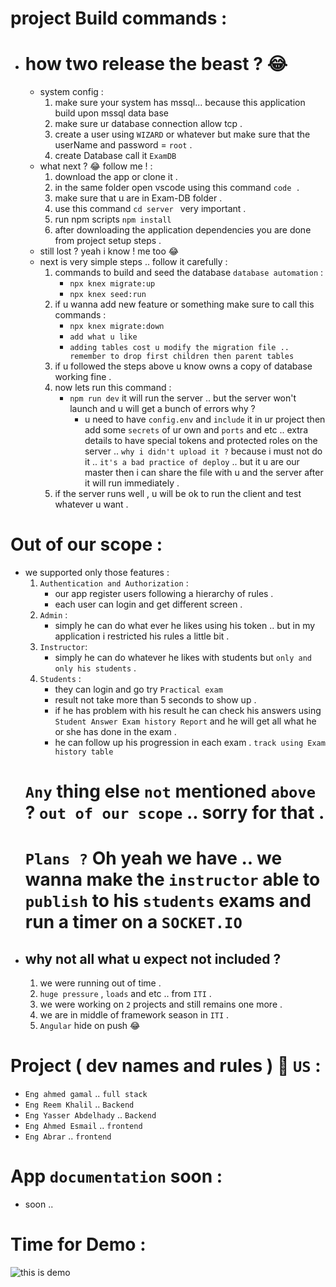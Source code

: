 # project Build commands : 
- # how two release the beast ? 😂
    - system config :
        1. make sure your system has mssql... because this application build upon mssql data base
        2. make sure ur database connection allow tcp .
        3. create a user using `WIZARD` or whatever but make sure that the userName and password = `root` .
        4. create Database call it `ExamDB`
    - what next ? 😂 follow me ! :
        1. download the app or clone it .
        2. in the same folder open vscode using this command `code .`
        3. make sure that u are in Exam-DB folder .
        4. use this command `cd server ` very important .
        5. run npm scripts `npm install`
        6. after downloading the application dependencies you are done from project setup steps .
    - still lost ? yeah i know ! me too 😂
    - next is very simple steps .. follow it carefully : 
        1. commands to build and seed the database `database automation` : 
            - `npx knex migrate:up`
            - `npx knex seed:run`
        2. if u wanna add new feature or something make sure to call this commands : 
            - `npx knex migrate:down`
            - `add what u like `
            - `adding tables cost u modify the migration file .. remember to drop first children then parent tables`
        3. if u followed the steps above u know owns a copy of database working fine . 
        4. now lets run this command : 
            - `npm run dev` it will run the server .. but the server won't launch and u will get a bunch of errors why ? 
                - u need to have `config.env` and `include` it in ur project then add some `secrets` of ur own and `ports` and etc .. extra details to have special tokens and protected roles on the server .. `why i didn't upload it ?` because i must not do it .. `it's a bad practice of deploy` .. but it u are our master then i can share the file with u and the server after it will run immediately .
        5. if the server runs well , u will be ok to run the client and test whatever u want . 
# Out of our scope : 
- we supported only those features : 
    1. `Authentication and Authorization` :
        - our app register users following a hierarchy of rules . 
        - each user can login and get different screen .
    2. `Admin` : 
        - simply he can do what ever he likes using his token .. but in my application i restricted his rules a little bit .
    3. `Instructor`:
        - simply he can do whatever he likes with students but `only and only his students` . 
    4. `Students` :
        - they can login and go try `Practical exam`
        - result not take more than 5 seconds to show up . 
        - if he has problem with his result he can check his answers using `Student Answer Exam history Report` and he will get all what he or she has done in the exam . 
        - he can follow up his progression in each exam . `track using Exam history table`
    # `Any` thing else `not` mentioned `above` ? `out of our scope` .. sorry for that . 
    # `Plans ?` Oh yeah we have .. we wanna make the `instructor` able to `publish` to his `students` exams and run a timer on a `SOCKET.IO`
- ## why not all what u expect not included ? 
    1. we were running out of time . 
    2. `huge pressure` , `loads` and etc .. from `ITI` .
    3. we were working on `2` projects and still remains one more . 
    4. we are in middle of framework season in `ITI` .
    5. `Angular` hide on push 😂
# Project ( dev names and rules )   📢 `US` : 
- `Eng ahmed gamal` .. `full stack`
- `Eng Reem Khalil` .. `Backend`
- `Eng Yasser Abdelhady` .. `Backend`
- `Eng Ahmed Esmail` .. `frontend`
- `Eng Abrar` .. `frontend`

# App `documentation` soon : 

- soon .. 


# Time for Demo :
![this is demo](./demo/demo.gif)
